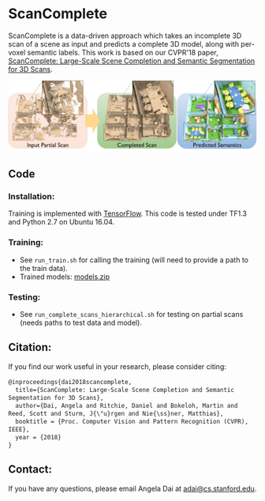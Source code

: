 # ScanComplete

ScanComplete is a data-driven approach which takes an incomplete 3D scan of a scene as input and predicts a complete 3D model, along with per-voxel semantic labels. This work is based on our CVPR'18 paper, [ScanComplete: Large-Scale Scene Completion and Semantic Segmentation for 3D Scans](https://arxiv.org/pdf/1712.10215.pdf).

[<img src="images/teaser_mesh.jpg">](https://arxiv.org/abs/1712.10215)


## Code
### Installation:  
Training is implemented with [TensorFlow](https://www.tensorflow.org/). This code is tested under TF1.3 and Python 2.7 on Ubuntu 16.04.

### Training:  
* See `run_train.sh` for calling the training (will need to provide a path to the train data).
* Trained models: [models.zip](http://kaldir.vc.in.tum.de/adai/ScanComplete/models.zip)
### Testing:
* See `run_complete_scans_hierarchical.sh` for testing on partial scans (needs paths to test data and model).


## Citation:  
If you find our work useful in your research, please consider citing:
```
@inproceedings{dai2018scancomplete,
  title={ScanComplete: Large-Scale Scene Completion and Semantic Segmentation for 3D Scans},
  author={Dai, Angela and Ritchie, Daniel and Bokeloh, Martin and Reed, Scott and Sturm, J{\"u}rgen and Nie{\ss}ner, Matthias},
  booktitle = {Proc. Computer Vision and Pattern Recognition (CVPR), IEEE},
  year = {2018}
}
```

## Contact:
If you have any questions, please email Angela Dai at adai@cs.stanford.edu.
